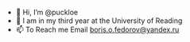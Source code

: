 - 👋 Hi, I’m @puckloe
- 🌱 I am in my third year at the University of Reading
- 📫 To Reach me Email boris.o.fedorov@yandex.ru
